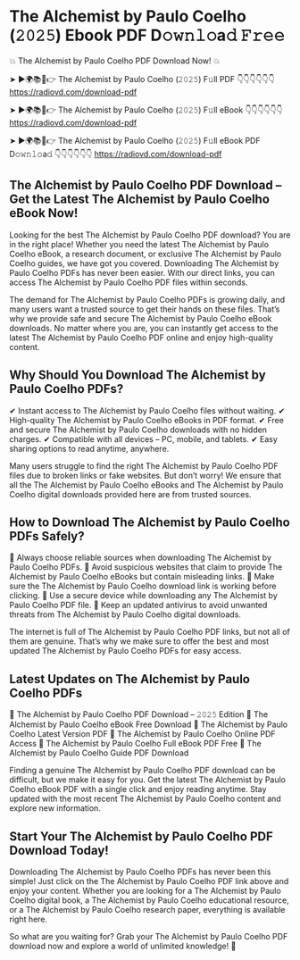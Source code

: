 # The Alchemist by Paulo Coelho (𝟸𝟶𝟸𝟻) Ebook PDF D𝚘𝚠𝚗𝚕𝚘a𝚍 𝙵𝚛𝚎𝚎

💥 The Alchemist by Paulo Coelho PDF Download Now! 💥

➤ ►🌍📚📱👉 The Alchemist by Paulo Coelho (𝟸𝟶𝟸𝟻) F𝚞ll PDF 👇👇👇👇👇👇
https://radiovd.com/download-pdf

➤ ►🌍📚📱👉 The Alchemist by Paulo Coelho (𝟸𝟶𝟸𝟻) F𝚞ll eBook 👇👇👇👇👇👇
https://radiovd.com/download-pdf

➤ ►🌍📚📱👉 The Alchemist by Paulo Coelho (𝟸𝟶𝟸𝟻) F𝚞ll eBook PDF D𝚘𝚠𝚗𝚕𝚘a𝚍 👇👇👇👇👇👇
https://radiovd.com/download-pdf

## The Alchemist by Paulo Coelho PDF Download – Get the Latest The Alchemist by Paulo Coelho eBook Now!

Looking for the best The Alchemist by Paulo Coelho PDF download? You are in the right place! Whether you need the latest The Alchemist by Paulo Coelho eBook, a research document, or exclusive The Alchemist by Paulo Coelho guides, we have got you covered. Downloading The Alchemist by Paulo Coelho PDFs has never been easier. With our direct links, you can access The Alchemist by Paulo Coelho PDF files within seconds.

The demand for The Alchemist by Paulo Coelho PDFs is growing daily, and many users want a trusted source to get their hands on these files. That’s why we provide safe and secure The Alchemist by Paulo Coelho eBook downloads. No matter where you are, you can instantly get access to the latest The Alchemist by Paulo Coelho PDF online and enjoy high-quality content.

## Why Should You Download The Alchemist by Paulo Coelho PDFs?

✔ Instant access to The Alchemist by Paulo Coelho files without waiting.
✔ High-quality The Alchemist by Paulo Coelho eBooks in PDF format.
✔ Free and secure The Alchemist by Paulo Coelho downloads with no hidden charges.
✔ Compatible with all devices – PC, mobile, and tablets.
✔ Easy sharing options to read anytime, anywhere.

Many users struggle to find the right The Alchemist by Paulo Coelho PDF files due to broken links or fake websites. But don’t worry! We ensure that all the The Alchemist by Paulo Coelho eBooks and The Alchemist by Paulo Coelho digital downloads provided here are from trusted sources.

## How to Download The Alchemist by Paulo Coelho PDFs Safely?

📌 Always choose reliable sources when downloading The Alchemist by Paulo Coelho PDFs.
📌 Avoid suspicious websites that claim to provide The Alchemist by Paulo Coelho eBooks but contain misleading links.
📌 Make sure the The Alchemist by Paulo Coelho download link is working before clicking.
📌 Use a secure device while downloading any The Alchemist by Paulo Coelho PDF file.
📌 Keep an updated antivirus to avoid unwanted threats from The Alchemist by Paulo Coelho digital downloads.

The internet is full of The Alchemist by Paulo Coelho PDF links, but not all of them are genuine. That’s why we make sure to offer the best and most updated The Alchemist by Paulo Coelho PDFs for easy access.

## Latest Updates on The Alchemist by Paulo Coelho PDFs

🔹 The Alchemist by Paulo Coelho PDF Download – 𝟸𝟶𝟸𝟻 Edition
🔹 The Alchemist by Paulo Coelho eBook Free Download
🔹 The Alchemist by Paulo Coelho Latest Version PDF
🔹 The Alchemist by Paulo Coelho Online PDF Access
🔹 The Alchemist by Paulo Coelho Full eBook PDF Free
🔹 The Alchemist by Paulo Coelho Guide PDF Download

Finding a genuine The Alchemist by Paulo Coelho PDF download can be difficult, but we make it easy for you. Get the latest The Alchemist by Paulo Coelho eBook PDF with a single click and enjoy reading anytime. Stay updated with the most recent The Alchemist by Paulo Coelho content and explore new information.

## Start Your The Alchemist by Paulo Coelho PDF Download Today!

Downloading The Alchemist by Paulo Coelho PDFs has never been this simple! Just click on the The Alchemist by Paulo Coelho PDF link above and enjoy your content. Whether you are looking for a The Alchemist by Paulo Coelho digital book, a The Alchemist by Paulo Coelho educational resource, or a The Alchemist by Paulo Coelho research paper, everything is available right here.

So what are you waiting for? Grab your The Alchemist by Paulo Coelho PDF download now and explore a world of unlimited knowledge! 🚀